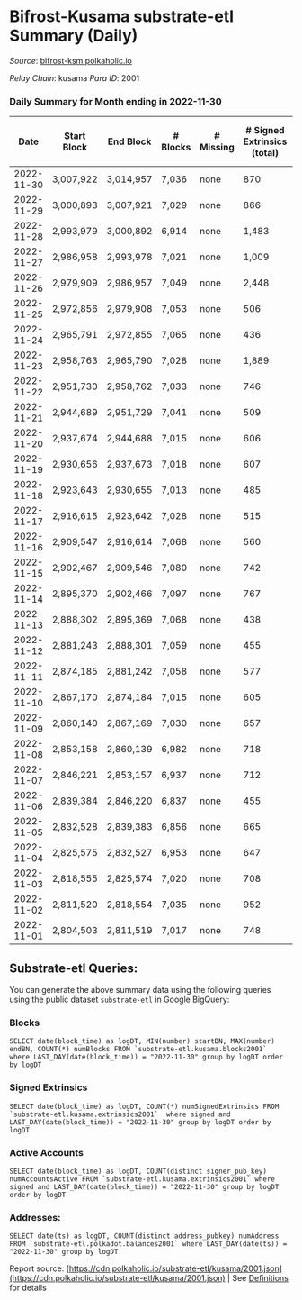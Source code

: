 # Bifrost-Kusama substrate-etl Summary (Daily)

_Source_: [bifrost-ksm.polkaholic.io](https://bifrost-ksm.polkaholic.io)

*Relay Chain*: kusama
*Para ID*: 2001



### Daily Summary for Month ending in 2022-11-30


| Date | Start Block | End Block | # Blocks | # Missing | # Signed Extrinsics (total) | # Active Accounts | # Addresses with Balances | # Events | # Transfers | # XCM Transfers In | # XCM Transfers Out |
| ---- | ----------- | --------- | -------- | --------- | --------------------------- | ----------------- | ------------------------- | -------- | ----------- | ------------------ | ------------------- |
| 2022-11-30 | 3,007,922 | 3,014,957 | 7,036 | none  | 870 | 96 | 100,775 | 54,179 | 16,077 ($38,683.06) | 64 ($8,083.32) | 36 ($8,563.38) |
| 2022-11-29 | 3,000,893 | 3,007,921 | 7,029 | none  | 866 | 122 | 100,772 | 51,239 | 14,919 ($40,050.27) | 69 ($3,977.06) | 27 ($4,192.40) |
| 2022-11-28 | 2,993,979 | 3,000,892 | 6,914 | none  | 1,483 | 139 | 100,764 | 58,665 | 16,164 ($83,274.30) | 95 ($24,653.58) | 45 ($11,972.75) |
| 2022-11-27 | 2,986,958 | 2,993,978 | 7,021 | none  | 1,009 | 84 | 100,752 | 54,584 | 15,967 ($45,211.35) | 43 ($3,561.28) | 24 ($2,387.38) |
| 2022-11-26 | 2,979,909 | 2,986,957 | 7,049 | none  | 2,448 | 98 |  | 65,157 | 14,701 ($33,450.08) | 66 ($4,796.17) | 32 ($4,725.91) |
| 2022-11-25 | 2,972,856 | 2,979,908 | 7,053 | none  | 506 | 101 |  | 49,947 | 15,797 ($26,755.70) | 40 ($5,649.10) | 18 ($2,542.28) |
| 2022-11-24 | 2,965,791 | 2,972,855 | 7,065 | none  | 436 | 86 |  | 49,573 | 15,693 ($20,427.76) | 38 ($3,010.46) | 14 ($10,870.71) |
| 2022-11-23 | 2,958,763 | 2,965,790 | 7,028 | none  | 1,889 | 115 |  | 60,364 | 15,721 ($71,663.52) | 50 ($3,355.59) | 18 ($4,871.00) |
| 2022-11-22 | 2,951,730 | 2,958,762 | 7,033 | none  | 746 | 109 |  | 49,076 | 14,583 ($46,437.35) | 87 ($12,215.88) | 48 ($5,352.71) |
| 2022-11-21 | 2,944,689 | 2,951,729 | 7,041 | none  | 509 | 108 |  | 49,795 | 15,650 ($26,909.32) | 46 ($8,095.76) | 18 ($5,010.37) |
| 2022-11-20 | 2,937,674 | 2,944,688 | 7,015 | none  | 606 | 98 |  | 50,650 | 15,748 ($59,260.33) | 57 ($7,710.35) | 26 ($12,349.49) |
| 2022-11-19 | 2,930,656 | 2,937,673 | 7,018 | none  | 607 | 106 |  | 48,085 | 14,548 ($124,562.69) | 56 ($6,991.18) | 39 ($7,506.63) |
| 2022-11-18 | 2,923,643 | 2,930,655 | 7,013 | none  | 485 | 91 |  | 49,344 | 15,457 ($46,866.65) | 44 ($6,195.27) | 22 ($4,092.52) |
| 2022-11-17 | 2,916,615 | 2,923,642 | 7,028 | none  | 515 | 100 |  | 49,757 | 15,540 ($24,965.12) | 50 ($2,108.86) | 18 ($95,350.72) |
| 2022-11-16 | 2,909,547 | 2,916,614 | 7,068 | none  | 560 | 118 |  | 50,114 | 15,585 ($22,411.01) | 42 ($6,354.59) | 16 ($6,062.27) |
| 2022-11-15 | 2,902,467 | 2,909,546 | 7,080 | none  | 742 | 141 |  | 49,294 | 14,511 ($300,516.70) | 70 ($9,962.65) | 44 ($17,289.09) |
| 2022-11-14 | 2,895,370 | 2,902,466 | 7,097 | none  | 767 | 147 |  | 51,985 | 15,934 ($265,069.13) | 53 ($115,742.45) | 38 ($12,414.47) |
| 2022-11-13 | 2,888,302 | 2,895,369 | 7,068 | none  | 438 | 100 |  | 48,594 | 15,595 ($39,071.08) | 30 ($3,137.48) | 24 ($3,703.09) |
| 2022-11-12 | 2,881,243 | 2,888,301 | 7,059 | none  | 455 | 98 |  | 48,850 | 15,618 ($51,923.29) | 49 ($8,493.58) | 46 ($5,851.47) |
| 2022-11-11 | 2,874,185 | 2,881,242 | 7,058 | none  | 577 | 102 |  | 48,185 | 14,905 ($55,160.11) | 61 ($11,932.24) | 60 ($12,633.90) |
| 2022-11-10 | 2,867,170 | 2,874,184 | 7,015 | none  | 605 | 121 | 100,629 | 49,261 | 15,300 ($182,363.64) | 80 ($64,001.98) | 71 ($17,437.11) |
| 2022-11-09 | 2,860,140 | 2,867,169 | 7,030 | none  | 657 | 121 |  | 50,740 | 15,756 ($182,273.44) | 108 ($25,251.65) | 118 ($55,045.61) |
| 2022-11-08 | 2,853,158 | 2,860,139 | 6,982 | none  | 718 | 126 |  | 50,405 | 15,789 ($227,292.50) | 72 ($31,172.25) | 59 ($21,784.34) |
| 2022-11-07 | 2,846,221 | 2,853,157 | 6,937 | none  | 712 | 137 |  | 47,483 | 14,248 ($122,729.75) | 52 ($18,973.41) | 42 ($11,600.46) |
| 2022-11-06 | 2,839,384 | 2,846,220 | 6,837 | none  | 455 | 105 | 100,604 | 45,886 | 14,348 ($52,375.33) | 38 ($11,001.38) | 29 ($21,964.91) |
| 2022-11-05 | 2,832,528 | 2,839,383 | 6,856 | none  | 665 | 112 | 100,602 | 48,549 | 14,988 ($140,754.04) | 82 ($33,907.33) | 72 ($24,149.99) |
| 2022-11-04 | 2,825,575 | 2,832,527 | 6,953 | none  | 647 | 138 | 100,597 | 49,050 | 15,248 ($40,056.85) | 56 ($10,854.04) | 38 ($20,068.03) |
| 2022-11-03 | 2,818,555 | 2,825,574 | 7,020 | none  | 708 | 146 | 100,589 | 49,053 | 14,939 ($92,123.15) | 69 ($22,694.01) | 52 ($15,688.51) |
| 2022-11-02 | 2,811,520 | 2,818,554 | 7,035 | none  | 952 | 153 | 100,583 | 52,901 | 16,094 ($336,686.19) | 104 ($86,778.52) | 80 ($84,454.99) |
| 2022-11-01 | 2,804,503 | 2,811,519 | 7,017 | none  | 748 | 186 |  | 50,600 | 15,516 ($147,381.37) | 46 ($15,439.15) | 46 ($20,722.36) |

## Substrate-etl Queries:
You can generate the above summary data using the following queries using the public dataset `substrate-etl` in Google BigQuery:


### Blocks
```
SELECT date(block_time) as logDT, MIN(number) startBN, MAX(number) endBN, COUNT(*) numBlocks FROM `substrate-etl.kusama.blocks2001`  where LAST_DAY(date(block_time)) = "2022-11-30" group by logDT order by logDT
```


### Signed Extrinsics
```
SELECT date(block_time) as logDT, COUNT(*) numSignedExtrinsics FROM `substrate-etl.kusama.extrinsics2001`  where signed and LAST_DAY(date(block_time)) = "2022-11-30" group by logDT order by logDT
```


### Active Accounts
```
SELECT date(block_time) as logDT, COUNT(distinct signer_pub_key) numAccountsActive FROM `substrate-etl.kusama.extrinsics2001` where signed and LAST_DAY(date(block_time)) = "2022-11-30" group by logDT order by logDT
```


### Addresses:
```
SELECT date(ts) as logDT, COUNT(distinct address_pubkey) numAddress FROM `substrate-etl.polkadot.balances2001` where LAST_DAY(date(ts)) = "2022-11-30" group by logDT
```



Report source: [https://cdn.polkaholic.io/substrate-etl/kusama/2001.json](https://cdn.polkaholic.io/substrate-etl/kusama/2001.json) | See [Definitions](/DEFINITIONS.md) for details
